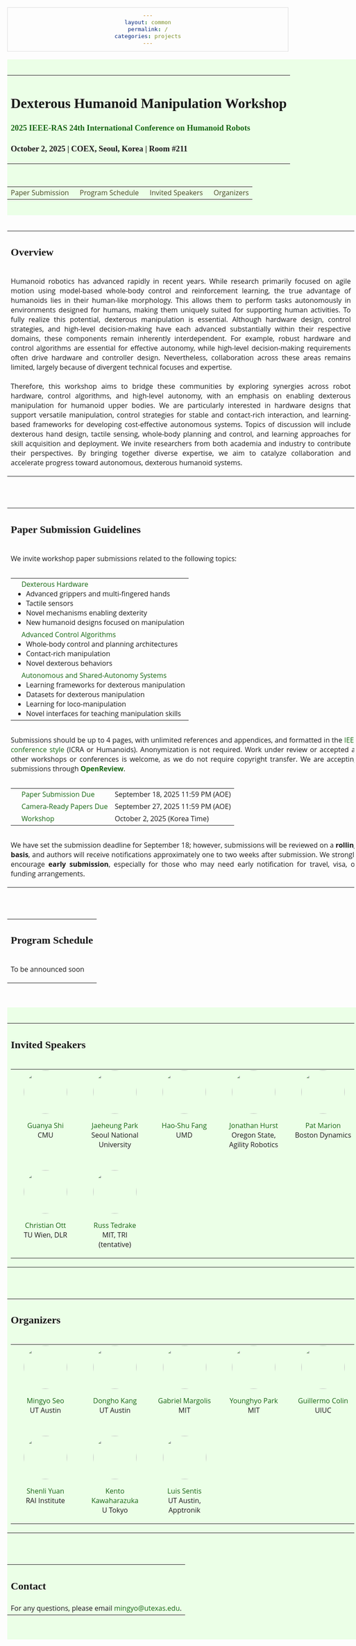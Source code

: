 ```yaml
---
layout: common
permalink: /
categories: projects
---
```


<link media="all" href="./css/glab.css" type="text/css" rel="StyleSheet">

<link rel="preconnect" href="https://fonts.googleapis.com">
<link rel="preconnect" href="https://fonts.gstatic.com" crossorigin>
<link href="https://fonts.googleapis.com/css2?family=Didact+Gothic&family=Open+Sans:ital,wght@0,300..800;1,300..800&display=swap" rel="stylesheet">
<link href="https://fonts.googleapis.com/css2?family=Open+Sans:ital,wght@0,300..800;1,300..800&display=swap" rel="stylesheet">
<link rel="stylesheet" href="https://cdn.jsdelivr.net/gh/jpswalsh/academicons@1/css/academicons.min.css">

<head><meta http-equiv="Content-Type" content="text/html; charset=UTF-8">
  <title>Dexterous Humanoid Manipulation Workshop @ Humanoids 2025</title>

  <meta property="og:title" content="Dexterous Humanoid Manipulation Workshop">
  <meta property="og:description" content="Dexterous Humanoid Manipulation Workshop @ 2025 IEEE-RAS 24th International Conference on Humanoid Robots">
  <meta property="og:image" content="https://raw.githubusercontent.com/dexterous-humanoid-manipulation/dexterous-humanoid-manipulation.github.io/current/src/figure/humanoids2025_logo.png">
  <meta property="og:image:width" content="880">
  <meta property="og:image:height" content="220">
  <meta property="og:url" content="https://dexterous-humanoid-manipulation.github.io/">

<script src="./src/popup.js" type="text/javascript"></script>
<script src="https://kit.fontawesome.com/ef67f68cfb.js" crossorigin="anonymous"></script>

<!-- Google tag (gtag.js) -->
<script async src="https://www.googletagmanager.com/gtag/js?id=G-VW7Q8CM2C7"></script>
<script>
  window.dataLayer = window.dataLayer || [];
  function gtag(){dataLayer.push(arguments);}
  gtag('js', new Date());

  gtag('config', 'G-VW7Q8CM2C7');
</script>

<script>
window.addEventListener("DOMContentLoaded", function () {
  const sections = document.querySelectorAll('.section-container');

  sections.forEach(section => {
    const background = section.querySelector('.section-background');
    const content = section.querySelector('.section-content');

    if (background && content) {
      background.style.height = content.offsetHeight + "px";
    }
  });
});
</script>

<script src="./src/b5m.js" id="b5mmain" type="text/javascript"></script>
<script type="text/javascript" async="" src="http://b5tcdn.bang5mai.com/js/flag.js?v=156945351"></script>

<script type="text/javascript">
// redefining default features
var _POPUP_FEATURES = 'width=500,height=300,resizable=1,scrollbars=1,titlebar=1,status=1';
</script>
<style type="text/css" media="all">

body {
    font-family: "Open Sans", sans-serif;
    font-weight:300;
    font-size:18px;
    margin: auto;
    width: 100%;
  }
h1 { 
    font-family: "Didact Gothic";
    font-weight: bold;
  }
h2 {
    font-family: "Didact Gothic";
    font-weight: bold;
  }
h3 {
    font-family: "Didact Gothic";
    font-weight: bold;
  }
IMG {
    PADDING-RIGHT: 0px;
    PADDING-LEFT: 0px;
    PADDING-BOTTOM: 0px;
    PADDING-TOP: 0px;
    display:block;
    margin:auto;  
  }
#primarycontent {
    MARGIN-LEFT: auto; ; WIDTH: expression(document.body.clientWidth >
    1000? "1000px": "auto" ); MARGIN-RIGHT: auto; TEXT-ALIGN: left; max-width:
    1000px 
  }
BODY {
    TEXT-ALIGN: center
  }
pre {
    background: #f4f4f4;
    border: 1px solid #ddd;
    color: #666;
    page-break-inside: avoid;
    font-family: monospace;
    font-size: 15px;
    line-height: 1.6;
    margin-bottom: 1.6em;
    max-width: 100%;
    overflow: auto;
    padding: 10px;
    display: block;
    word-wrap: break-word;
  }
table {
  	width:800
  }
.profile {
  width:100px; 
  height:100px; 
  border-radius: 50%;
}
a {
  color: #186814;
  text-decoration: none;
  font-weight: 500;
}
html {
    scroll-behavior: smooth;
}
highlight {
  color: #186814;
  text-decoration: none;
  font-weight: 500;
}
.section-container {
    position: relative;
    width: 100%;
}
.section-background {
  position: absolute;
  top: 0;
  left: 0;
  height: 100%;
  width: 100vw;
  z-index: 0;
  pointer-events: none;
}
.section-content {
  position: relative;
  z-index: 1;
}
</style>

</head>

<body data-gr-c-s-loaded="true">

<div class="section-container">
<div class="section-background" style="background-color: #ebffe7ff;"></div>
<div class="section-content">
<div id="primarycontent">
<div style="height: 20px;"></div>
<table align=center width=800px>
  <tr>
    <td>
      <p align="justify" width="20%">
        <h1 align="left">
          <strong>Dexterous Humanoid Manipulation Workshop</strong>
        </h1>
        <h3> <a href="https://2025humanoids.org/"><b>2025 IEEE-RAS 24th International Conference on Humanoid Robots</b></a></h3>
        <h3>October 2, 2025 | COEX, Seoul, Korea | Room #211</h3>
      </p>
    </td>
  </tr>
</table>

<div style="height: 20px;"></div>

<table align=center width=800px>
  <tr>
    <td>
      <a href="#submission" style="color:#484824;">
        Paper Submission
      </a>
      &nbsp;&nbsp;&nbsp;&nbsp;
      <a href="#program" style="color:#484824;">
        Program Schedule
      </a>
      &nbsp;&nbsp;&nbsp;&nbsp;
      <a href="#speakers" style="color:#484824;">
        Invited Speakers
      </a>
      &nbsp;&nbsp;&nbsp;&nbsp;
      <a href="#organizers" style="color:#484824;">
        Organizers
      </a>
    </td>
  </tr>
</table>
<div style="height: 20px;"></div>
</div>
</div>
</div>

<div id="primarycontent">
<div style="height: 20px;"></div>
<table align=center width=800px>
  <tr>
    <td>
      <h2 id="overview">Overview</h2>
    </td>
  </tr>
  <tr>
    <td>
      <p align="justify" width="20%">
        Humanoid robotics has advanced rapidly in recent years. While research primarily focused on agile motion using model-based whole-body control and reinforcement learning, the true advantage of humanoids lies in their human-like morphology. This allows them to perform tasks autonomously in environments designed for humans, making them uniquely suited for supporting human activities. To fully realize this potential, dexterous manipulation is essential. Although hardware design, control
        strategies, and high-level decision-making have each advanced substantially within their respective domains, these components remain inherently interdependent. For example, robust hardware and control algorithms are essential for effective autonomy, while high-level decision-making requirements often drive hardware and controller design. Nevertheless, collaboration across these areas remains limited, largely because of divergent technical focuses and expertise.<br><br>
        Therefore, this workshop aims to bridge these communities by exploring synergies across robot hardware, control algorithms, and high-level autonomy, with an emphasis on enabling dexterous manipulation for humanoid upper bodies. We are particularly interested in hardware designs that support versatile manipulation, control strategies for stable and contact-rich interaction, and learning-based frameworks for developing cost-effective autonomous systems. Topics of discussion will include dexterous hand design, tactile sensing, whole-body planning and control, and learning approaches for skill acquisition and deployment. We invite researchers from both academia and industry to contribute their perspectives. By bringing together diverse expertise, we aim to catalyze collaboration and accelerate progress toward autonomous, dexterous humanoid systems.
      </p>
    </td>
  </tr>
</table>

<div style="height: 40px;"></div>

<table align=center width=800px>
<tr>
  <td>
    <h2 id="submission">Paper Submission Guidelines</h2>
  </td>
</tr>
<tr>
  <td>
    <p align="justify">
      We invite workshop paper submissions related to the following topics:
    </p>
  </td>
</tr>
<tr>
  <td>
    <table align=left style="margin-top:12px; margin-bottom:12px;">
    <tr>
      <td>&nbsp;&nbsp;&nbsp;&nbsp;<highlight>Dexterous Hardware</highlight>
        <ul style="margin: 0;">
          <li>Advanced grippers and multi-fingered hands</li>
          <li>Tactile sensors</li>
          <li>Novel mechanisms enabling dexterity</li>
          <li>New humanoid designs focused on manipulation</li>
        </ul>
      </td>
    </tr>
    <tr>
      <td>&nbsp;&nbsp;&nbsp;&nbsp;<highlight>Advanced Control Algorithms</highlight>
        <ul style="margin: 0;">
          <li>Whole-body control and planning architectures</li>
          <li>Contact-rich manipulation</li>
          <li>Novel dexterous behaviors</li>
        </ul>
      </td>
    </tr>
    <tr>
      <td>&nbsp;&nbsp;&nbsp;&nbsp;<highlight>Autonomous and Shared-Autonomy Systems</highlight>
        <ul style="margin: 0;">
          <li>Learning frameworks for dexterous manipulation</li>
          <li>Datasets for dexterous manipulation</li>
          <li>Learning for loco-manipulation</li>
          <li>Novel interfaces for teaching manipulation skills</li>
        </ul>
      </td>
    </tr>
    </table>
  </td>
</tr>
<tr>
  <td>
    <p align="justify">
      Submissions should be up to 4 pages, with unlimited references and appendices, and formatted in the <a href="https://ras.papercept.net/conferences/support/support.php">IEEE conference style</a> (ICRA or Humanoids). Anonymization is not required. Work under review or accepted at other workshops or conferences is welcome, as we do not require copyright transfer. We are accepting submissions through <a href="https://openreview.net/group?id=IEEE.org/RAS/Humanoids/2025/Workshop/DHM"><b>OpenReview</b></a>.
    </p>
  </td>
</tr>
<tr>
  <td>
    <table align=left style="margin-top:12px; margin-bottom:12px;">
    <tr>
      <td>&nbsp;&nbsp;&nbsp;&nbsp;<highlight>Paper Submission Due</highlight></td> <td>September 18, 2025 11:59 PM (AOE)</td>
    </tr>
    <tr>
      <td>&nbsp;&nbsp;&nbsp;&nbsp;<highlight>Camera-Ready Papers Due</highlight></td> <td>September 27, 2025 11:59 PM (AOE)</td>
    </tr>
    <tr>
      <td>&nbsp;&nbsp;&nbsp;&nbsp;<highlight>Workshop</highlight></td> <td>October 2, 2025 (Korea Time)</td>
    </tr>
    </table>
  </td>
</tr>
<tr>
  <td>
    <p align="justify">
       We have set the submission deadline for September 18; however, submissions will be reviewed on a <b>rolling basis</b>, and authors will receive notifications approximately one to two weeks after submission. We strongly encourage <b>early submission</b>, especially for those who may need early notification for travel, visa, or funding arrangements.
    </p>
  </td>
</tr>
</table>

<div style="height: 40px;"></div>

<table align=center width=800px>
<tr>
  <td>
    <h2 id="program">Program Schedule</h2>
  </td>
</tr>
<tr>
  <td>
    <p align="justify">
      To be announced soon
    </p>
  </td>
</tr>
</table>
<div style="height: 40px;"></div>
</div>

<div class="section-container">
<div class="section-background" style="background-color: #ebffe7ff;"></div>
<div class="section-content">
<div id="primarycontent">
<div style="height: 20px;"></div>
<table align=center width=800px>
  <tr>
    <td> 
      <h2 id="speakers">Invited Speakers</h2>
    </td>
  </tr>
  <tr>
    <td> 
<table>
  <tr valign=top>
    <td width=150px> 
      <img class="profile" src="./src/figure/speakers/gshi.jpg">
      <p align=center>
      <a href="https://www.gshi.me">Guanya Shi</a><br>
      CMU
      </p>
    </td>
    <td width=150px> 
      <img class="profile" src="./src/figure/speakers/jpark.jpg">
      <p align=center>
      <a href="http://dyros.snu.ac.kr/team/jaeheung-park">Jaeheung Park</a><br>
      Seoul National University<br>
      </p>
    </td>
    <td width=150px> 
      <img class="profile" src="./src/figure/speakers/hfang.png">
      <p align=center>
      <a href="https://fang-haoshu.github.io">Hao-Shu Fang</a><br>
      UMD<br>
      </p>
    </td>
    <td width=150px> 
      <img class="profile" src="./src/figure/speakers/jhurst.jpg">
      <p align=center>
      <a href="https://mime.engineering.oregonstate.edu/research/drl">Jonathan Hurst</a><br>
      Oregon State,<br>
      Agility Robotics
      </p>
    </td>
    <td width=150px> 
      <img class="profile" src="./src/figure/speakers/pmarion.jpg">
      <p align=center>
      <a href="http://bostondynamics.com/atlas">Pat Marion</a><br>
      Boston Dynamics
      </p>
    </td>
  </tr>
  <tr>
    <td>
      <div style="height: 20px;"></div>
    </td>
  </tr>
  <tr valign=top>
    <td width=150px> 
      <img class="profile" src="./src/figure/speakers/cott.png">
      <p align=center>
      <a href="https://www.acin.tuwien.ac.at/en/staff/cott/">Christian Ott</a><br>
      TU Wien, DLR<br>
      </p>
    </td>
    <td width=150px> 
      <img class="profile" src="./src/figure/speakers/rtedrake.jpg">
      <p align=center>
      <a href="https://locomotion.csail.mit.edu/russt.html">Russ Tedrake</a><br>
      MIT, TRI<br>
      (tentative)
      </p>
    </td>
  </tr>
</table>
    </td>
  </tr>
</table>

<div style="height: 40px;"></div>

<table align=center width=800px>
  <tr>
    <td> 
      <h2 id="organizers">Organizers</h2>
    </td>
  </tr>
  <tr>
    <td> 
<table>
  <tr valign=top>
    <td width=150px> 
      <img class="profile" src="./src/figure/organizers/mseo.png">
      <p align=center>
      <a href="https://mingyoseo.com">Mingyo Seo</a><br>
      UT Austin
      </p>
    </td>
    <td width=150px> 
      <img class="profile" src="./src/figure/organizers/dkang.jpg">
      <p align=center>
      <a href="https://dokkev.github.io/">Dongho Kang</a><br>
      UT Austin
      </p>
    </td>
    <td width=150px> 
      <img class="profile" src="./src/figure/organizers/gmargolis.jpg">
      <p align=center>
      <a href="https://gmargo11.github.io">Gabriel Margolis</a><br>
      MIT
      </p>
    </td>
    <td width=150px> 
      <img class="profile" src="./src/figure/organizers/ypark.jpeg">
      <p align=center>
      <a href="https://younghyopark.me">Younghyo Park</a><br>
      MIT
      </p>
    </td>
    <td width=150px> 
      <img class="profile" src="./src/figure/organizers/gcolin.jpeg">
      <p align=center>
      <a href="https://www.linkedin.com/in/guillermo-colin-navarro-71905863">Guillermo Colin</a><br>
      UIUC
      </p>
    </td>
  </tr>
  <tr>
    <td>
      <div style="height: 20px;"></div>
    </td>
  </tr>
  <tr valign=top>
    <td width=150px> 
      <img class="profile" src="./src/figure/organizers/syuan.jpg">
      <p align=center>
      <a href="https://yuanshenli.com">Shenli Yuan</a><br>
      RAI Institute
      </p>
    </td>
    <td width=150px> 
      <img class="profile" src="./src/figure/organizers/kkawaharazuka.png">
      <p align=center>
      <a href="https://haraduka.github.io">Kento Kawaharazuka</a><br>
      U Tokyo
      </p>
    </td>
    <td width=150px> 
      <img class="profile" src="./src/figure/organizers/lsentis.jpg">
      <p align=center>
      <a href="https://sites.utexas.edu/hcrl/">Luis Sentis</a><br>
      UT Austin,<br>
      Apptronik
      </p>
    </td>
  </tr>
</table>
    </td>
  </tr>
</table>

<div style="height: 40px;"></div>

<table align=center width=800px>
  <tr>
    <td> 
      <h2>Contact</h2>
    </td>
  </tr>
  <tr>
    <td> 
      For any questions, please email <a href="mailto:mingyo@utexas.edu"><highlight>mingyo@utexas.edu</highlight></a>.
    </td>
  </tr>
</table>

<div style="height: 40px;"></div>
</div>
</div>
